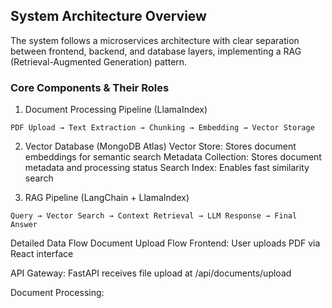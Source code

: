 ## System Architecture Overview
The system follows a microservices architecture with clear separation between frontend, backend, and database layers, implementing a RAG (Retrieval-Augmented Generation) pattern.



### Core Components & Their Roles
1. Document Processing Pipeline (LlamaIndex)
```
PDF Upload → Text Extraction → Chunking → Embedding → Vector Storage
```

2. Vector Database (MongoDB Atlas)
Vector Store: Stores document embeddings for semantic search
Metadata Collection: Stores document metadata and processing status
Search Index: Enables fast similarity search

3. RAG Pipeline (LangChain + LlamaIndex)
```
Query → Vector Search → Context Retrieval → LLM Response → Final Answer
```

Detailed Data Flow
Document Upload Flow
Frontend: User uploads PDF via React interface

API Gateway: FastAPI receives file upload at /api/documents/upload

Document Processing:


